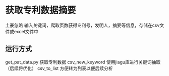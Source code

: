 # 获取专利数据摘要
土豪忽略
输入关键词，爬取页数获得专利号，发明人，摘要等信息，存储在csv文件或excel文件中
## 运行方式
get_pat_data.py 获取专利数据
csv_new_keyword 使用jiagu库进行关键词抽取（后续将优化）
csv_to_list 方便转为列表以便后续分析
